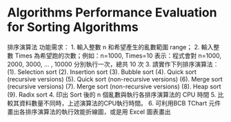 # Algorithms Performance Evaluation for Sorting Algorithms
 排序演算法  功能需求：  1. 輸入整數 n 和希望產生的亂數範圍 range；  2. 輸入整數 Times 為希望跑的次數；例如：n=1000, Times=10 表示：程式會對 n=1000, 2000, 3000, ... , 10000 分別執行一次，總共 10 次  3. 請實作下列排序演算法︰      (1). Selection sort     (2). Insertion sort        (3). Bubble sort      (4). Quick sort (recursive versions)      (5). Quick sort (non-recursive versions)      (6). Merge sort (recursive versions)      (7). Merge sort (non-recursive versions)      (8). Heap sort      (9). Radix sort  4. 印出 Sort 後的 n 個亂數與執行各排序演算法的 CPU 時間  5. 比較其資料數量不同時，上述演算法的CPU執行時間。  6. 可利用BCB TChart 元件畫出各排序演算法的執行效能折線圖，或是用 Excel 圖表畫出 
